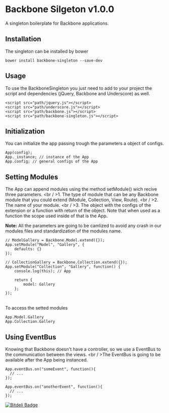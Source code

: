 # Backbone Silgeton v1.0.0

A singleton boilerplate for Backbone applications.

## Installation
The singleton can be installed by bower
```
bower install backbone-singleton --save-dev
```

## Usage
To use the BackboneSingleton you just need to add to your project the script and dependencies (jQuery, Backbone and Underscore) as well.
```
<script src="path/jquery.js"></script>
<script src="path/underscore.js"></script>
<script src="path/backbone.js"></script>
<script src="path/backbone-singleton.js"></script>
```

## Initialization
You can initialize the app passing trough the parameters a object of configs.
```
App(config);
App._instance; // instance of the App
App.config; // general configs of the App
```

## Setting Modules
The App can append modules using the method setModule() wich recive three parameters.
<br / >1. The type of module that can be any Backbone module that you could extend (Module, Collection, View, Route).
<br / >2. The name of your module.
<br / >3. The object with the configs of the extension or a function with return of the object. Note that when used as a function the scope used inside of that is the App.

__Note:__ All the parameters are going to be camlized to avoid any crash in our modules files and standardization of the modules name.

```
// ModelGallery = Backbone.Model.extend({});
App.setModule("Model", "Gallery", {
    defaults: {}
});

// CollectionGallery = Backbone.Collection.extend({});
App.setModule("Collection", "Gallery", function() {
    console.log(this); // App

    return {
        model: Gallery
    };
});
```

<br />To access the setted modules
```
App.Model.Gallery
App.Collection.Gallery
```

## Using EventBus
Knowing that Backbone doesn't have a controller, so we use a EventBus to the communication between the views.
<br / >The EventBus is going to be available after the App being instanced.
```
App.eventBus.on("someEvent", function(){
  // ...
});

App.eventBus.on("anotherEvent", function(){
  // ...
});
```


[![Bitdeli Badge](https://d2weczhvl823v0.cloudfront.net/ivanbanov/backbonesingleton/trend.png)](https://bitdeli.com/free "Bitdeli Badge")

